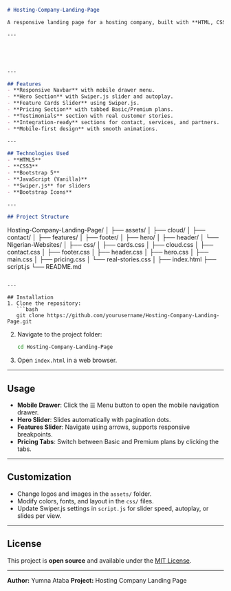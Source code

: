 

```markdown
# Hosting-Company-Landing-Page

A responsive landing page for a hosting company, built with **HTML, CSS, Bootstrap 5**, and **Swiper.js**. This project features a modern design, mobile-friendly navigation drawer, and interactive elements like sliders and pricing tabs.

---





---

## Features
- **Responsive Navbar** with mobile drawer menu.
- **Hero Section** with Swiper.js slider and autoplay.
- **Feature Cards Slider** using Swiper.js.
- **Pricing Section** with tabbed Basic/Premium plans.
- **Testimonials** section with real customer stories.
- **Integration-ready** sections for contact, services, and partners.
- **Mobile-first design** with smooth animations.

---

## Technologies Used
- **HTML5**
- **CSS3**
- **Bootstrap 5**
- **JavaScript (Vanilla)**
- **Swiper.js** for sliders
- **Bootstrap Icons**

---

## Project Structure
```

Hosting-Company-Landing-Page/
│
├── assets/
│   ├── cloud/
│   ├── contact/
│   ├── features/
│   ├── footer/
│   ├── hero/
│   ├── header/
│   └── Nigerian-Websites/
│
├── css/
│   ├── cards.css
│   ├── cloud.css
│   ├── contact.css
│   ├── footer.css
│   ├── header.css
│   ├── hero.css
│   ├── main.css
│   ├── pricing.css
│   └── real-stories.css
│
├── index.html
├── script.js
└── README.md

````

---

## Installation
1. Clone the repository:
   ```bash
   git clone https://github.com/yourusername/Hosting-Company-Landing-Page.git
````

2. Navigate to the project folder:

   ```bash
   cd Hosting-Company-Landing-Page
   ```
3. Open `index.html` in a web browser.

---

## Usage

* **Mobile Drawer**: Click the ☰ Menu button to open the mobile navigation drawer.
* **Hero Slider**: Slides automatically with pagination dots.
* **Features Slider**: Navigate using arrows, supports responsive breakpoints.
* **Pricing Tabs**: Switch between Basic and Premium plans by clicking the tabs.

---

## Customization

* Change logos and images in the `assets/` folder.
* Modify colors, fonts, and layout in the `css/` files.
* Update Swiper.js settings in `script.js` for slider speed, autoplay, or slides per view.

---

## License

This project is **open source** and available under the [MIT License](LICENSE).

---

**Author:** Yumna Ataba
**Project:** Hosting Company Landing Page


